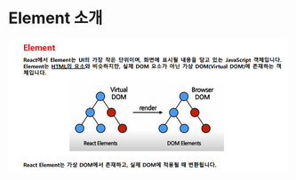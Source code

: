 # Element 소개 
<img src="https://github.com/impactice/react/blob/main/element/element.png" alt="element" width="600"/>
